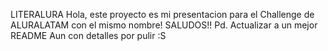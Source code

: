 LITERALURA Hola, este proyecto es mi presentacion para el Challenge de ALURALATAM con el mismo nombre! SALUDOS!! Pd. Actualizar a un mejor README
Aun con detalles por pulir :S
